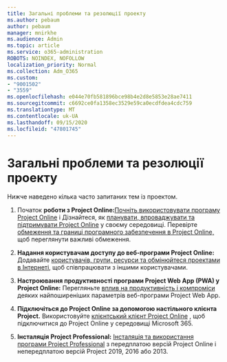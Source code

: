 ```yaml
---
title: Загальні проблеми та резолюції проекту
ms.author: pebaum
author: pebaum
manager: mnirkhe
ms.audience: Admin
ms.topic: article
ms.service: o365-administration
ROBOTS: NOINDEX, NOFOLLOW
localization_priority: Normal
ms.collection: Adm_O365
ms.custom:
- "9001502"
- "3559"
ms.openlocfilehash: e044e70fb581896bce98b4e2d8e5853e28ae7411
ms.sourcegitcommit: c6692ce0fa1358ec3529e59ca0ecdfdea4cdc759
ms.translationtype: MT
ms.contentlocale: uk-UA
ms.lasthandoff: 09/15/2020
ms.locfileid: "47801745"
---
```

# <a name="project-common-issues-and-resolutions"></a>Загальні проблеми та резолюції проекту

Нижче наведено кілька часто запитаних тем із проектом.

1. Початок **роботи з Project Online:**[Почніть використовувати програму Project Online](https://docs.microsoft.com/ProjectOnline/get-started-with-project-online) і Дізнайтеся, як [планувати, впроваджувати та підтримувати Project Online](https://docs.microsoft.com/projectonline/project-online) у своєму середовищі.   Перевірте [обмеження та границі програмного забезпечення в Project Online,](https://docs.microsoft.com/ProjectOnline/project-online-software-boundaries-and-limits) щоб переглянути важливі обмеження.

2. **Надання користувачам доступу до веб-програми Project Online:** Додавайте [користувачів, групи, ресурси та обмінюйтеся проектами в Інтернеті,](https://docs.microsoft.com/projectonline/step-2-add-people-to-project-online) щоб співпрацювати з іншими користувачами. 

3. **Настроювання продуктивності програми Project Web App (PWA) у Project Online:** Перегляньте [вплив на продуктивність і компроміси](https://docs.microsoft.com/projectonline/tune-project-online-performance) деяких найпоширеніших параметрів веб-програми Project Web App.

4. **Підключіться до Project Online за допомогою настільного клієнта Project.** Використовуйте [клієнтський клієнт Project Online](https://docs.microsoft.com/projectonline/connect-to-project-online-with-the-project-online-desktop-client) , щоб підключитися до Project Online у середовищі Microsoft 365. 

5. **Інсталяція Project Professional:** [Інсталяція та використання програми Project Professional](https://support.office.com/article/install-project-7059249b-d9fe-4d61-ab96-5c5bf435f281) з передплатою версій Project Online і непередплатою версій Project 2019, 2016 або 2013.
